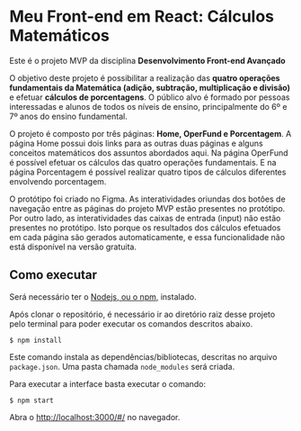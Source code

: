 # Meu Front-end em React: Cálculos Matemáticos

Este é o projeto MVP da disciplina **Desenvolvimento Front-end Avançado** 

O objetivo deste projeto é possibilitar a realização das **quatro operações fundamentais da Matemática (adição, subtração, multiplicação e divisão)** e efetuar **cálculos de porcentagens**. O público alvo é formado por pessoas interessadas e alunos de todos os níveis de ensino, principalmente do 6º e 7º anos do ensino fundamental.

O projeto é composto por três páginas: **Home, OperFund e Porcentagem**. A página Home possui dois links para as outras duas páginas e alguns conceitos matemáticos dos assuntos abordados aqui. Na página OperFund é possível efetuar os cálculos das quatro operações fundamentais. E na página Porcentagem é possível realizar quatro tipos de cálculos diferentes envolvendo porcentagem.

O protótipo foi criado no Figma. As interatividades oriundas dos botôes de navegação entre as páginas do projeto MVP estão presentes no protótipo. Por outro lado, as interatividades das caixas de entrada (input) não estão presentes no protótipo. Isto porque os resultados dos cálculos efetuados em cada página são gerados automaticamente, e essa funcionalidade não está disponível na versão gratuita.

## Como executar

Será necessário ter o [Nodejs, ou o npm,](https://nodejs.org/en/download/) instalado. 

Após clonar o repositório, é necessário ir ao diretório raiz desse projeto pelo terminal para poder executar os comandos descritos abaixo.

```
$ npm install
```

Este comando instala as dependências/bibliotecas, descritas no arquivo `package.json`. Uma pasta chamada `node_modules` será criada.

Para executar a interface basta executar o comando: 

```
$ npm start
```

Abra o [http://localhost:3000/#/](http://localhost:3000/#/) no navegador.
